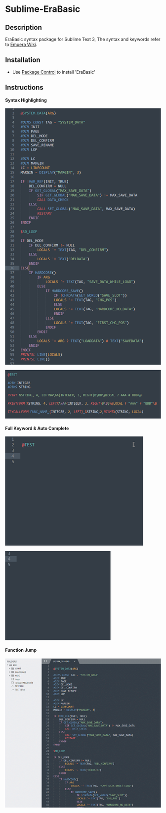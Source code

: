 # Sublime-EraBasic

## Description
EraBasic syntax package for Sublime Text 3, The syntax and keywords refer to [Emuera Wiki](https://osdn.net/projects/emuera/wiki/FrontPage).

## Installation

+ Use [Package Control](https://packagecontrol.io/docs/usage) to install 'EraBasic'

## Instructions

#### Syntax Highlighting
![](example_highlighting.png)

![](example_highlighting_2.png)

#### Full Keyword & Auto Complete
![Full Keyword](example_full_keyword.gif)

![Auto Complete](example_auto_complete.gif)

#### Function Jump
![](example_function_jump.gif)

